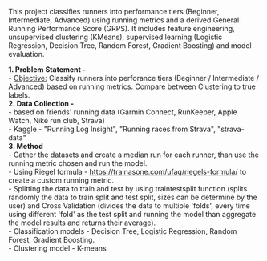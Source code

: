 This project classifies runners into performance tiers (Beginner, Intermediate, Advanced) using running metrics and a derived General Running Performance Score (GRPS). It includes feature engineering, unsupervised clustering (KMeans), supervised learning (Logistic Regression, Decision Tree, Random Forest, Gradient Boosting) and model evaluation.

**1. Problem Statement -**  
    - <u>Objective:</u> Classify runners into perforance tiers (Beginner / Intermediate / Advanced) based on running metrics. Compare between Clustering to true labels.  
**2. Data Collection -**  
    - based on friends' running data (Garmin Connect, RunKeeper, Apple Watch, Nike run club, Strava)  
    - Kaggle - "Running Log Insight", "Running races from Strava", "strava-data"  
**3. Method**  
    - Gather the datasets and create a median run for each runner, than use the running metric chosen and run the model.  
    - Using Riegel formula - https://trainasone.com/ufaq/riegels-formula/ to create a custom running metric.   
    - Splitting the data to train and test by using traintestsplit function (splits randomly the data to train split and test split, sizes can be determine by the user) and Cross Validation (divides the data to multiple 'folds', every time using different 'fold' as the test split and running the model than aggregate the model results and returns their average).     
    - Classification models - Decision Tree, Logistic Regression, Random Forest, Gradient Boosting.  
    - Clustering model - K-means  
